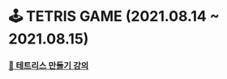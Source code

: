 # 🕹 TETRIS GAME (2021.08.14 ~ 2021.08.15)

### [📑 테트리스 만들기 강의](https://www.youtube.com/watch?v=1lNy2mhvLFk)
